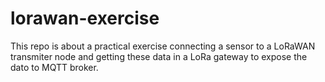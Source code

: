 # lorawan-exercise
This repo is about a practical exercise connecting a sensor to a LoRaWAN transmiter node and getting these data in a LoRa gateway to expose the dato to MQTT broker.

